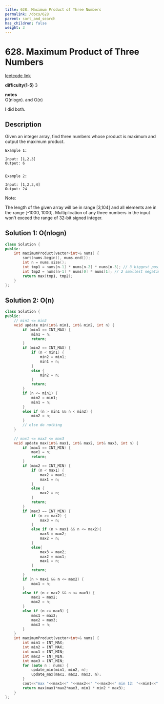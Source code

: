 ```yaml
---
title: 628. Maximum Product of Three Numbers
permalink: /docs/628
parent: sort_and_search
has_children: false
weight: 3
---
```

# 628. Maximum Product of Three Numbers
[leetcode link](https://leetcode.com/problems/maximum-product-of-three-numbers/)

**difficulty(1-5)** 
3

**notes**   
O(nlogn). 
and
O(n)

I did both.

## Description
Given an integer array, find three numbers whose product is maximum and output the maximum product.
```
Example 1:

Input: [1,2,3]
Output: 6
 

Example 2:

Input: [1,2,3,4]
Output: 24
```

Note:

The length of the given array will be in range [3,104] and all elements are in the range [-1000, 1000].
Multiplication of any three numbers in the input won't exceed the range of 32-bit signed integer.

## Solution 1: O(nlogn)
```c++
class Solution {
public:
    int maximumProduct(vector<int>& nums) {
        sort(nums.begin(), nums.end());
        int n = nums.size();
        int tmp1 = nums[n-1] * nums[n-2] * nums[n-3]; // 3 biggest positive
        int tmp2 = nums[n-1] * nums[0] * nums[1]; // 2 smallest negative + biggest positive
        return max(tmp1, tmp2);
    }
};
```

## Solution 2: O(n)
```c++
class Solution {
public:
    // min1 <= min2
    void update_min(int& min1, int& min2, int n) {
        if (min1 == INT_MAX) {
            min1 = n;
            return;
        }
        if (min2 == INT_MAX) {
            if (n < min1) {
                min2 = min1;
                min1 = n;
            }
            else {
                min2 = n;
            }
            return;
        }
        if (n <= min1) {
            min2 = min1;
            min1 = n;
        }
        else if (n > min1 && n < min2) {
            min2 = n;
        }
        // else do nothing
    }
    
    // max1 <= max2 <= max3
    void update_max(int& max1, int& max2, int& max3, int n) {
        if (max1 == INT_MIN) {
            max1 = n;
            return;
        }
        if (max2 == INT_MIN) {
            if (n < max1) {
                max2 = max1;
                max1 = n;
            }
            else {
                max2 = n;
            }
            return;
        }
        if (max3 == INT_MIN) {
            if (n >= max2) {
                max3 = n;
            }
            else if (n > max1 && n <= max2){
                max3 = max2;
                max2 = n;
            }
            else{
                max3 = max2;
                max2 = max1;
                max1 = n;
            }
            return;
        }
        if (n > max1 && n <= max2) {
            max1 = n;
        }
        else if (n > max2 && n <= max3) {
            max1 = max2;
            max2 = n;
        }
        else if (n >= max3) {
            max1 = max2;
            max2 = max3;
            max3 = n;
        }
    }
    int maximumProduct(vector<int>& nums) {
        int min1 = INT_MAX;
        int min2 = INT_MAX;
        int max1 = INT_MIN;
        int max2 = INT_MIN;
        int max3 = INT_MIN;
        for (auto n : nums) {
            update_min(min1, min2, n);
            update_max(max1, max2, max3, n);
        }
        cout<<"max "<<max1<<" "<<max2<<" "<<max3<<" min 12: "<<min1<<" "<<min2<<endl;
        return max(max1*max2*max3, min1 * min2 * max3);
    }
};
```


<!-- 
Default label
{: .label }

Blue label
{: .label .label-blue }

Stable
{: .label .label-green }

New release
{: .label .label-purple }

Coming soon
{: .label .label-yellow }

Deprecated
{: .label .label-red } -->
